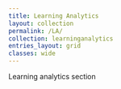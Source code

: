 ```yaml
---
title: Learning Analytics
layout: collection
permalink: /LA/
collection: learninganalytics
entries_layout: grid
classes: wide
---
```


Learning analytics section

